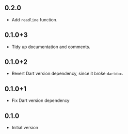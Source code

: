 ## 0.2.0

- Add `readline` function.

## 0.1.0+3

- Tidy up documentation and comments.

## 0.1.0+2

- Revert Dart version dependency, since it broke `dartdoc`.

## 0.1.0+1

- Fix Dart version dependency

## 0.1.0

- Initial version
